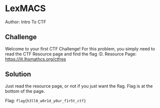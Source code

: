 # LexMACS
Author: Intro To CTF

## Challenge
Welcome to your first CTF Challenge! For this problem, you simply need to read the CTF Resource page and find the flag :D.
Resource Page: https://lit.lhsmathcs.org/ctfres

## Solution 

Just read the resource page, or not if you just want the flag.
Flag is at the bottom of the page.

Flag: ```flag{h3ll0_w0r1d_y0ur_f1r5t_ctf}```


